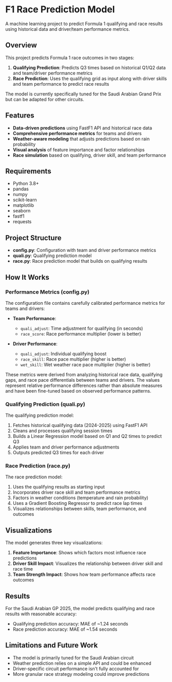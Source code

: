 # F1 Race Prediction Model

A machine learning project to predict Formula 1 qualifying and race results using historical data and driver/team performance metrics.

## Overview

This project predicts Formula 1 race outcomes in two stages:
1. **Qualifying Prediction**: Predicts Q3 times based on historical Q1/Q2 data and team/driver performance metrics
2. **Race Prediction**: Uses the qualifying grid as input along with driver skills and team performance to predict race results

The model is currently specifically tuned for the Saudi Arabian Grand Prix but can be adapted for other circuits.

## Features

- **Data-driven predictions** using FastF1 API and historical race data
- **Comprehensive performance metrics** for teams and drivers
- **Weather-aware modeling** that adjusts predictions based on rain probability
- **Visual analysis** of feature importance and factor relationships
- **Race simulation** based on qualifying, driver skill, and team performance

## Requirements

- Python 3.8+
- pandas
- numpy
- scikit-learn
- matplotlib
- seaborn
- fastf1
- requests

## Project Structure

- **config.py**: Configuration with team and driver performance metrics
- **quali.py**: Qualifying prediction model
- **race.py**: Race prediction model that builds on qualifying results

## How It Works

### Performance Metrics (config.py)

The configuration file contains carefully calibrated performance metrics for teams and drivers:

- **Team Performance**:
  - `quali_adjust`: Time adjustment for qualifying (in seconds)
  - `race_score`: Race performance multiplier (lower is better)

- **Driver Performance**:
  - `quali_adjust`: Individual qualifying boost
  - `race_skill`: Race pace multiplier (higher is better)
  - `wet_skill`: Wet weather race pace multiplier (higher is better)

These metrics were derived from analyzing historical race data, qualifying gaps, and race pace differentials between teams and drivers. The values represent relative performance differences rather than absolute measures and have been fine-tuned based on observed performance patterns.

### Qualifying Prediction (quali.py)

The qualifying prediction model:

1. Fetches historical qualifying data (2024-2025) using FastF1 API
2. Cleans and processes qualifying session times
3. Builds a Linear Regression model based on Q1 and Q2 times to predict Q3
4. Applies team and driver performance adjustments
5. Outputs predicted Q3 times for each driver

### Race Prediction (race.py)

The race prediction model:

1. Uses the qualifying results as starting input
2. Incorporates driver race skill and team performance metrics
3. Factors in weather conditions (temperature and rain probability)
4. Uses a Gradient Boosting Regressor to predict race lap times
5. Visualizes relationships between skills, team performance, and outcomes

## Visualizations

The model generates three key visualizations:

1. **Feature Importance**: Shows which factors most influence race predictions
2. **Driver Skill Impact**: Visualizes the relationship between driver skill and race time
3. **Team Strength Impact**: Shows how team performance affects race outcomes

## Results

For the Saudi Arabian GP 2025, the model predicts qualifying and race results with reasonable accuracy:

- Qualifying prediction accuracy: MAE of ~1.24 seconds
- Race prediction accuracy: MAE of ~1.54 seconds

## Limitations and Future Work

- The model is primarily tuned for the Saudi Arabian circuit
- Weather prediction relies on a simple API and could be enhanced
- Driver-specific circuit performance isn't fully accounted for
- More granular race strategy modeling could improve predictions
